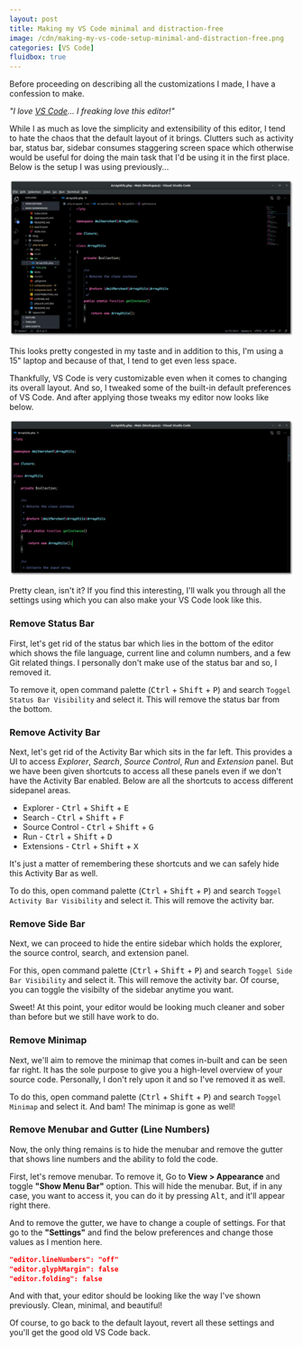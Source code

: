 ```yaml
---
layout: post
title: Making my VS Code minimal and distraction-free
image: /cdn/making-my-vs-code-setup-minimal-and-distraction-free.png
categories: [VS Code]
fluidbox: true
---
```


Before proceeding on describing all the customizations I made, I have a confession to make.

*"I love [VS Code](https://code.visualstudio.com/)... I freaking love this editor!"*

While I as much as love the simplicity and extensibility of this editor, I tend to hate the chaos that the default layout of it brings. Clutters such as activity bar, status bar, sidebar consumes staggering screen space which otherwise would be useful for doing the main task that I'd be using it in the first place. Below is the setup I was using previously...

[![VS Code Before](/images/vscode-before.png)](/images/vscode-before.png)

This looks pretty congested in my taste and in addition to this, I'm using a 15" laptop and because of that, I tend to get even less space. 

Thankfully, VS Code is very customizable even when it comes to changing its overall layout. And so, I tweaked some of the built-in default preferences of VS Code. And after applying those tweaks my editor now looks like below.

[![VS Code After](/images/vscode-after.png)](/images/vscode-after.png)

Pretty clean, isn't it? If you find this interesting, I'll walk you through all the settings using which you can also make your VS Code look like this.

### Remove Status Bar

First, let's get rid of the status bar which lies in the bottom of the editor which shows the file language, current line and column numbers, and a few Git related things. I personally don't make use of the status bar and so, I removed it.

To remove it, open command palette (<kbd>Ctrl</kbd> + <kbd>Shift</kbd> + <kbd>P</kbd>) and search `Toggel Status Bar Visibility` and select it. This will remove the status bar from the bottom.

### Remove Activity Bar

Next, let's get rid of the Activity Bar which sits in the far left. This provides a UI to access *Explorer*, *Search*, *Source Control*, *Run* and *Extension* panel. But we have been given shortcuts to access all these panels even if we don't have the Activity Bar enabled. Below are all the shortcuts to access different sidepanel areas.

- Explorer - <kbd>Ctrl</kbd> + <kbd>Shift</kbd> + <kbd>E</kbd>
- Search - <kbd>Ctrl</kbd> + <kbd>Shift</kbd> + <kbd>F</kbd>
- Source Control - <kbd>Ctrl</kbd> + <kbd>Shift</kbd> + <kbd>G</kbd>
- Run - <kbd>Ctrl</kbd> + <kbd>Shift</kbd> + <kbd>D</kbd>
- Extensions - <kbd>Ctrl</kbd> + <kbd>Shift</kbd> + <kbd>X</kbd>

It's just a matter of remembering these shortcuts and we can safely hide this Activity Bar as well.

To do this, open command palette (<kbd>Ctrl</kbd> + <kbd>Shift</kbd> + <kbd>P</kbd>) and search `Toggel Activity Bar Visibility` and select it. This will remove the activity bar.

### Remove Side Bar

Next, we can proceed to hide the entire sidebar which holds the explorer, the source control, search, and extension panel. 

For this, open command palette (<kbd>Ctrl</kbd> + <kbd>Shift</kbd> + <kbd>P</kbd>) and search `Toggel Side Bar Visibility` and select it. This will remove the activity bar. Of course, you can toggle the visibilty of the sidebar anytime you want.

Sweet! At this point, your editor would be looking much cleaner and sober than before but we still have work to do.

### Remove Minimap

Next, we'll aim to remove the minimap that comes in-built and can be seen far right. It has the sole purpose to give you a high-level overview of your source code. Personally, I don't rely upon it and so I've removed it as well.

To do this, open command palette (<kbd>Ctrl</kbd> + <kbd>Shift</kbd> + <kbd>P</kbd>) and search `Toggel Minimap` and select it. And bam! The minimap is gone as well!

### Remove Menubar and Gutter (Line Numbers)

Now, the only thing remains is to hide the menubar and remove the gutter that shows line numbers and the ability to fold the code.

First, let's remove menubar. To remove it, Go to **View > Appearance** and toggle **"Show Menu Bar"** option. This will hide the menubar. But, if in any case, you want to access it, you can do it by pressing <kbd>Alt</kbd>, and it'll appear right there.

And to remove the gutter, we have to change a couple of settings. For that go to the **"Settings"** and find the below preferences and change those values as I mention here.

```json
"editor.lineNumbers": "off"
"editor.glyphMargin": false
"editor.folding": false
```

And with that, your editor should be looking like the way I've shown previously. Clean, minimal, and beautiful!

Of course, to go back to the default layout, revert all these settings and you'll get the good old VS Code back.
